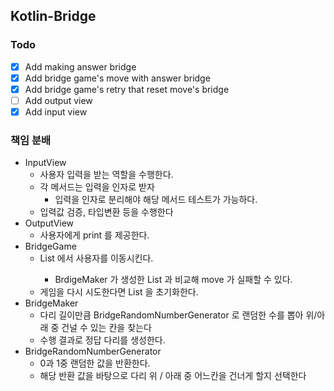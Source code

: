 ## Kotlin-Bridge
### Todo
- [x] Add making answer bridge
- [x] Add bridge game's move with answer bridge 
- [x] Add bridge game's retry that reset move's bridge
- [ ] Add output view
- [x] Add input view

### 책임 분배
- InputView
  - 사용자 입력을 받는 역할을 수행한다.
  - 각 메서드는 입력을 인자로 받자
    - 입력을 인자로 분리해야 해당 메서드 테스트가 가능하다.
  - 입력값 검증, 타입변환 등을 수행한다
- OutputView
  - 사용자에게 print 를 제공한다.
- BridgeGame
  - List<String> 에서 사용자를 이동시킨다.
    - BrdigeMaker 가 생성한 List<String> 과 비교해 move 가 실패할 수 있다.
  - 게임을 다시 시도한다면 List<String> 을 초기화한다.
- BridgeMaker
  - 다리 길이만큼 BridgeRandomNumberGenerator 로 랜덤한 수를 뽑아 위/아래 중 건널 수 있는 칸을 찾는다
  - 수행 결과로 정답 다리를 생성한다.
- BridgeRandomNumberGenerator
  - 0과 1중 랜덤한 값을 반환한다.
  - 해당 반환 값을 바탕으로 다리 위 / 아래 중 어느칸을 건너게 할지 선택한다